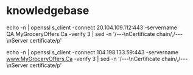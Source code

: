 # knowledgebase

echo -n | openssl s_client -connect 20.104.109.112:443 -servername QA.MyGroceryOffers.Ca -verify 3 | sed -n '/---\nCertificate chain/,/---\nServer certificate/p'

echo -n | openssl s_client -connect 104.198.133.59:443 -servername www.MyGroceryOffers.Ca -verify 3 | sed -n '/---\nCertificate chain/,/---\nServer certificate/p'